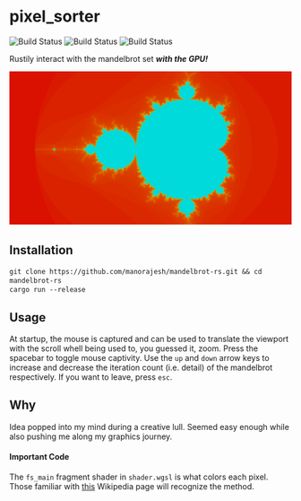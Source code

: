 # pixel_sorter
![Build Status](https://github.com/manorajesh/mandelbrot-rs/actions/workflows/MacOS.yml/badge.svg)
![Build Status](https://github.com/manorajesh/mandelbrot-rs/actions/workflows/Linux.yml/badge.svg)
![Build Status](https://github.com/manorajesh/mandelbrot-rs/actions/workflows/Windows.yml/badge.svg)

Rustily interact with the mandelbrot set *__with the GPU!__*

![Demo Picture](https://github.com/manorajesh/mandelbrot-rs/blob/wgpu/images/demo1.png)

## Installation
```shell
git clone https://github.com/manorajesh/mandelbrot-rs.git && cd mandelbrot-rs
cargo run --release
```

## Usage
At startup, the mouse is captured and can be used to translate the viewport with the scroll whell being used to, you guessed it, zoom.
Press the spacebar to toggle mouse captivity. Use the `up` and `down` arrow keys to increase and decrease the iteration count
(i.e. detail) of the mandelbrot respectively. If you want to leave, press `esc`.

## Why
Idea popped into my mind during a creative lull. Seemed easy enough while also pushing me along my graphics journey.

#### Important Code
The `fs_main` fragment shader in `shader.wgsl` is what colors each pixel. Those familiar with [this](https://en.wikipedia.org/wiki/Plotting_algorithms_for_the_Mandelbrot_set) Wikipedia page will recognize the method.
